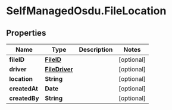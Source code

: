 # SelfManagedOsdu.FileLocation

## Properties
Name | Type | Description | Notes
------------ | ------------- | ------------- | -------------
**fileID** | [**FileID**](FileID.md) |  | [optional] 
**driver** | [**FileDriver**](FileDriver.md) |  | [optional] 
**location** | **String** |  | [optional] 
**createdAt** | **Date** |  | [optional] 
**createdBy** | **String** |  | [optional] 


